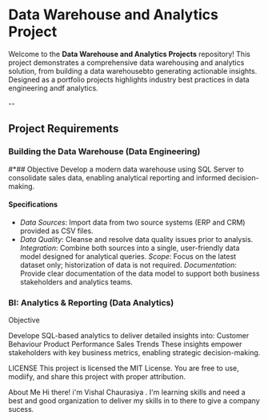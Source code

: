 # Data Warehouse and Analytics Project

Welcome to the **Data Warehouse and Analytics Projects** repository!
This project demonstrates a comprehensive data warehousing and analytics solution, from building a data warehousebto generating actionable insights. Designed as a portfolio projects 
highlights industry best practices in data engineering andf analytics.

--

## Project Requirements
### Building the Data Warehouse (Data Engineering)
#*## Objective
Develop a modern data warehouse using SQL Server to consolidate sales data, enabling analytical reporting and informed decision-making.
#### Specifications
- *Data Sources*: Import data from two source systems (ERP and CRM) provided as CSV files.
- *Data Quality*: Cleanse and resolve data quality issues prior to analysis.
*Integration*: Combine both sources into a single, user-friendly data model designed for analytical queries.
*Scope*: Focus on the latest dataset only; historization of data is not required.
*Documentation*: Provide clear documentation of the data model to support both business stakeholders and analytics teams.

  
### BI: Analytics & Reporting (Data Analytics)
Objective 

Develope SQL-based analytics to deliver detailed insights into:
Customer Behaviour 
Product Performance
Sales Trends
These insights empower stakeholders with key business metrics, enabling strategic decision-making.

LICENSE
This project is licensed the MIT License. You are free to use, modiify, and share this project with proper
attribution.

About Me 
Hi there! i'm Vishal Chaurasiya . I'm learning skills and need a best and good organization to deliver my skills in to there to give a company sucess.


